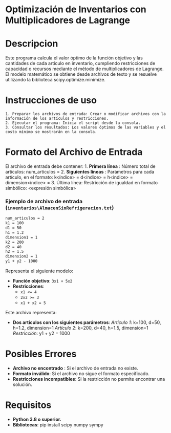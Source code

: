 # Optimización de Inventarios con Multiplicadores de Lagrange

# Descripcion
Este programa calcula el valor óptimo de la función objetivo y las cantidades de cada artículo en inventario, cumpliendo restricciones de capacidad o recursos mediante el método de multiplicadores de Lagrange. El modelo matemático se obtiene desde archivos de texto y se resuelve utilizando la biblioteca scipy.optimize.minimize.

# Instrucciones de uso
    1. Preparar los archivos de entrada: Crear o modificar archivos con la información de los artículos y restricciones.
    2. Ejecutar el programa: Inicia el script desde la consola.
    3. Consultar los resultados: Los valores óptimos de las variables y el costo mínimo se mostrarán en la consola.

# Formato del Archivo de Entrada
El archivo de entrada debe contener:
    1. **Primera línea** : Número total de artículos: 
        num_articulos = <valor>
    2. **Siguientes líneas** : Parámetros para cada artículo, en el formato:
        k<índice> = <valor>
        d<índice> = <valor>
        h<índice> = <valor>
        dimension<índice> = <valor>
    3. Última línea: Restricción de igualdad en formato simbólico:
        <expresión simbólica>

### Ejemplo de archivo de entrada (`inventarios\AlmacenSinRefrigeracion.txt`)
```txt
num_articulos = 2
k1 = 100
d1 = 50
h1 = 1.2
dimension1 = 1
k2 = 200
d2 = 40
h2 = 1.5
dimension2 = 1
y1 + y2 - 1000
```


Representa el siguiente modelo:
- **Función objetivo**: `3x1 + 5x2`
- **Restricciones**:
  - `x1 <= 4`
  - `2x2 >= 3`
  - `x1 + x2 = 5`

Este archivo representa:
- **Dos artículos con los siguientes parámetros**:
    *Artículo 1*: k=100, d=50, h=1.2, dimension=1
    *Artículo 2*: k=200, d=40, h=1.5, dimension=1
    *Restricción*: y1 + y2 = 1000

# Posibles Errores
- **Archivo no encontrado** : Si el archivo de entrada no existe.
- **Formato inválido**: Si el archivo no sigue el formato especificado.
- **Restricciones incompatibles**: Si la restricción no permite encontrar una solución.

# Requisitos
- **Python 3.8 o superior.**
- **Bibliotecas**: pip install scipy numpy sympy
